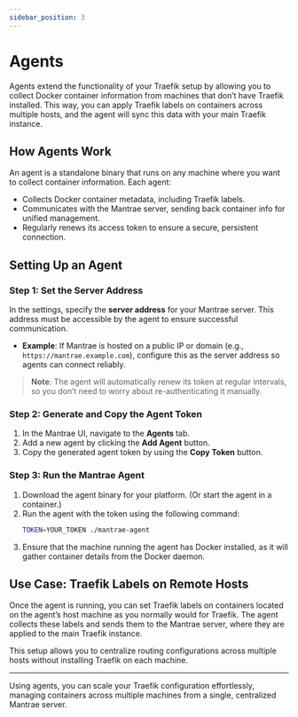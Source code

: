 ```yaml
---
sidebar_position: 3
---
```


# Agents

Agents extend the functionality of your Traefik setup by allowing you to collect Docker container information from machines that don’t have Traefik installed. This way, you can apply Traefik labels on containers across multiple hosts, and the agent will sync this data with your main Traefik instance.

## How Agents Work

An agent is a standalone binary that runs on any machine where you want to collect container information. Each agent:

- Collects Docker container metadata, including Traefik labels.
- Communicates with the Mantrae server, sending back container info for unified management.
- Regularly renews its access token to ensure a secure, persistent connection.

## Setting Up an Agent

### Step 1: Set the Server Address

In the settings, specify the **server address** for your Mantrae server. This address must be accessible by the agent to ensure successful communication.

- **Example**: If Mantrae is hosted on a public IP or domain (e.g., `https://mantrae.example.com`), configure this as the server address so agents can connect reliably.

> **Note**: The agent will automatically renew its token at regular intervals, so you don’t need to worry about re-authenticating it manually.

### Step 2: Generate and Copy the Agent Token

1. In the Mantrae UI, navigate to the **Agents** tab.
2. Add a new agent by clicking the **Add Agent** button.
3. Copy the generated agent token by using the **Copy Token** button.

### Step 3: Run the Mantrae Agent

1. Download the agent binary for your platform. (Or start the agent in a container.)
2. Run the agent with the token using the following command:
   ```bash
   TOKEN=YOUR_TOKEN ./mantrae-agent
   ```
3. Ensure that the machine running the agent has Docker installed, as it will gather container details from the Docker daemon.

## Use Case: Traefik Labels on Remote Hosts

Once the agent is running, you can set Traefik labels on containers located on the agent’s host machine as you normally would for Traefik. The agent collects these labels and sends them to the Mantrae server, where they are applied to the main Traefik instance.

This setup allows you to centralize routing configurations across multiple hosts without installing Traefik on each machine.

---

Using agents, you can scale your Traefik configuration effortlessly, managing containers across multiple machines from a single, centralized Mantrae server.
